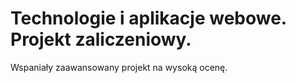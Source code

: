 # Technologie i aplikacje webowe. Projekt zaliczeniowy.

Wspaniały zaawansowany projekt na wysoką ocenę.
